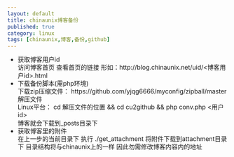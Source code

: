 ```yaml
---
layout: default
title: chinaunix博客备份
published: true
category: linux
tags: [chinaunix,博客,备份,github]
---
```

<div id="detail" class="detail" style="line-height: 1.3;">
    <ul>
        <li>
            获取博客用户id<br />
            访问博客首页  查看首页的链接 形如：http://blog.chinaunix.net/uid/<博客用户id>.html <br />
        </li>
        <li>
            下载备份脚本(需php环境)<br />
            下载zip压缩文件： https://github.com/yjqg6666/myconfig/zipball/master  解压文件 <br />
            Linux平台： cd 解压文件的位置 && cd cu2github && php conv.php <用户id>    <br />
            博客就会下载到_posts目录下   <br />
        </li>
        <li>
            获取博客里的附件   <br />
            在上一步的当前目录下 执行 ./get_attachment 将附件下载到attachment目录下 目录结构将与chinaunix上的一样 因此勿需修改博客内容内的地址 <br />
        </li>
    </ul>
</div>

